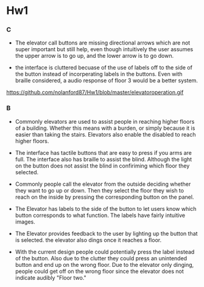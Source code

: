 # Hw1

### C

- The elevator call buttons are missing directional arrows which are not super important but still help, even though intuitively the user assumes the upper arrow is to go up, and the lower arrow is to go down.

- the interface is cluttered becuase of the use of labels off to the side of the button instead of incorperating labels in the buttons. Even with braille considered, a audio response of floor 3 would be a better system.

https://github.com/nolanford87/Hw1/blob/master/elevatoroperation.gif

### B

- Commonly elevators are used to assist people in reaching higher floors of a building. Whether this means with a burden, or simply because it is easier than taking the stairs. Elevators also enable the disabled to reach higher floors.

- The interface has tactile buttons that are easy to press if you arms are full. The interface also has braille to assist the blind. Although the light on the button does not assist the blind in confiriming which floor they selected.

- Commonly people call the elevator from the outside deciding whether they want to go up or down. Then they select the floor they wish to reach on the inside by pressing the corresponding button on the panel.

- The Elevator has labels to the side of the button to let users know which button corresponds to what function. The labels have fairly intuitive images.

- The Elevator provides feedback to the user by lighting up the button that is selected. the elevator also dings once it reaches a floor.

- With the current design people could potentially press the label instead of the button. Also due to the clutter they could press an unintended button and end up on the wrong floor. Due to the elevator only dinging, people could get off on the wrong floor since the elevator does not indicate audibly "Floor two."
